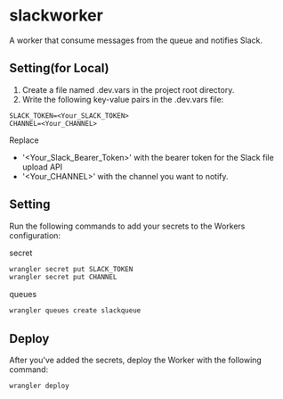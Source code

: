 # slackworker

A worker that consume messages from the queue and notifies Slack. 

## Setting(for Local)
1. Create a file named .dev.vars in the project root directory.
2. Write the following key-value pairs in the .dev.vars file:
  ```
  SLACK_TOKEN=<Your_SLACK_TOKEN>
  CHANNEL=<Your_CHANNEL>
  ```

Replace 
- '<Your_Slack_Bearer_Token>' with the bearer token for the Slack file upload API
- '<Your_CHANNEL>' with the channel you want to notify.

## Setting
Run the following commands to add your secrets to the Workers configuration:

secret
```bash
wrangler secret put SLACK_TOKEN
wrangler secret put CHANNEL
```

queues
```bash
wrangler queues create slackqueue
```

## Deploy
After you've added the secrets, deploy the Worker with the following command:
```bash
wrangler deploy
```

